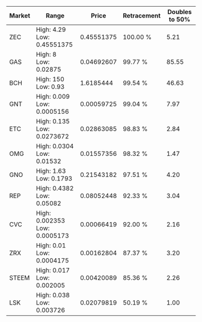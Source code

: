 | Market | Range | Price| Retracement | Doubles to 50% |
| --- | --- | --- | --- | --- |
| ZEC | High: 4.29<br />Low: 0.45551375 | 0.45551375 | 100.00 % | 5.21 |
| GAS | High: 8<br />Low: 0.02875 | 0.04692607 | 99.77 % | 85.55 |
| BCH | High: 150<br />Low: 0.93 | 1.6185444 | 99.54 % | 46.63 |
| GNT | High: 0.009<br />Low: 0.0005156 | 0.00059725 | 99.04 % | 7.97 |
| ETC | High: 0.135<br />Low: 0.0273672 | 0.02863085 | 98.83 % | 2.84 |
| OMG | High: 0.0304<br />Low: 0.01532 | 0.01557356 | 98.32 % | 1.47 |
| GNO | High: 1.63<br />Low: 0.1793 | 0.21543182 | 97.51 % | 4.20 |
| REP | High: 0.4382<br />Low: 0.05082 | 0.08052448 | 92.33 % | 3.04 |
| CVC | High: 0.002353<br />Low: 0.0005173 | 0.00066419 | 92.00 % | 2.16 |
| ZRX | High: 0.01<br />Low: 0.0004175 | 0.00162804 | 87.37 % | 3.20 |
| STEEM | High: 0.017<br />Low: 0.002005 | 0.00420089 | 85.36 % | 2.26 |
| LSK | High: 0.038<br />Low: 0.003726 | 0.02079819 | 50.19 % | 1.00 |

